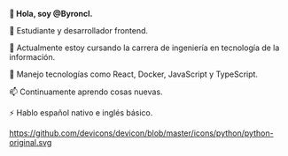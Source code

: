 **👋 Hola, soy @Byroncl.**

👀 Estudiante y desarrollador frontend.

🌱 Actualmente estoy cursando la carrera de ingeniería en tecnología de la información.

💞️ Manejo tecnologías como React, Docker, JavaScript y TypeScript.

📫 Continuamente aprendo cosas nuevas.

⚡ Hablo español nativo e inglés básico.

https://github.com/devicons/devicon/blob/master/icons/python/python-original.svg
<!---
Byroncl/Byroncl is a ✨ special ✨ repository because its `README.md` (this file) appears on your GitHub profile.
You can click the Preview link to take a look at your changes.
--->

